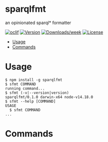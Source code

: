sparqlfmt
=========

an opinionated sparql* formatter

[![oclif](https://img.shields.io/badge/cli-oclif-brightgreen.svg)](https://oclif.io)
[![Version](https://img.shields.io/npm/v/sparqlfmt.svg)](https://npmjs.org/package/sparqlfmt)
[![Downloads/week](https://img.shields.io/npm/dw/sparqlfmt.svg)](https://npmjs.org/package/sparqlfmt)
[![License](https://img.shields.io/npm/l/sparqlfmt.svg)](https://github.com/kclejeune/sparqlfmt/blob/master/package.json)

<!-- toc -->
* [Usage](#usage)
* [Commands](#commands)
<!-- tocstop -->
# Usage
<!-- usage -->
```sh-session
$ npm install -g sparqlfmt
$ sfmt COMMAND
running command...
$ sfmt (-v|--version|version)
sparqlfmt/0.1.0 darwin-x64 node-v14.18.0
$ sfmt --help [COMMAND]
USAGE
  $ sfmt COMMAND
...
```
<!-- usagestop -->
# Commands
<!-- commands -->

<!-- commandsstop -->
